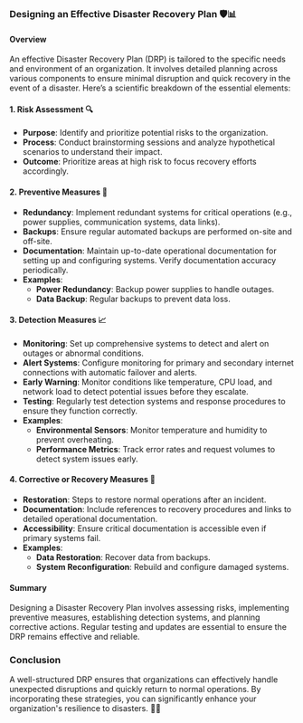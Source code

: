 ### Designing an Effective Disaster Recovery Plan 🛡️📊

#### Overview

An effective Disaster Recovery Plan (DRP) is tailored to the specific needs and environment of an organization. It involves detailed planning across various components to ensure minimal disruption and quick recovery in the event of a disaster. Here’s a scientific breakdown of the essential elements:

#### 1. **Risk Assessment** 🔍
   - **Purpose**: Identify and prioritize potential risks to the organization.
   - **Process**: Conduct brainstorming sessions and analyze hypothetical scenarios to understand their impact.
   - **Outcome**: Prioritize areas at high risk to focus recovery efforts accordingly.

#### 2. **Preventive Measures** 🚧
   - **Redundancy**: Implement redundant systems for critical operations (e.g., power supplies, communication systems, data links).
   - **Backups**: Ensure regular automated backups are performed on-site and off-site.
   - **Documentation**: Maintain up-to-date operational documentation for setting up and configuring systems. Verify documentation accuracy periodically.
   - **Examples**:
     - **Power Redundancy**: Backup power supplies to handle outages.
     - **Data Backup**: Regular backups to prevent data loss.

#### 3. **Detection Measures** 📈
   - **Monitoring**: Set up comprehensive systems to detect and alert on outages or abnormal conditions.
   - **Alert Systems**: Configure monitoring for primary and secondary internet connections with automatic failover and alerts.
   - **Early Warning**: Monitor conditions like temperature, CPU load, and network load to detect potential issues before they escalate.
   - **Testing**: Regularly test detection systems and response procedures to ensure they function correctly.
   - **Examples**:
     - **Environmental Sensors**: Monitor temperature and humidity to prevent overheating.
     - **Performance Metrics**: Track error rates and request volumes to detect system issues early.

#### 4. **Corrective or Recovery Measures** 🔄
   - **Restoration**: Steps to restore normal operations after an incident.
   - **Documentation**: Include references to recovery procedures and links to detailed operational documentation.
   - **Accessibility**: Ensure critical documentation is accessible even if primary systems fail.
   - **Examples**:
     - **Data Restoration**: Recover data from backups.
     - **System Reconfiguration**: Rebuild and configure damaged systems.

#### Summary

Designing a Disaster Recovery Plan involves assessing risks, implementing preventive measures, establishing detection systems, and planning corrective actions. Regular testing and updates are essential to ensure the DRP remains effective and reliable. 

### Conclusion

A well-structured DRP ensures that organizations can effectively handle unexpected disruptions and quickly return to normal operations. By incorporating these strategies, you can significantly enhance your organization's resilience to disasters. 🚀🔧